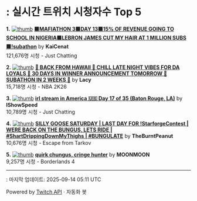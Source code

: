 # : 실시간 트위치 시청자수 Top 5

**1.** [![thumb](https://static-cdn.jtvnw.net/previews-ttv/live_user_kaicenat-320x180.jpg)](https://twitch.tv/KaiCenat)
**[🟩MAFIATHON 3🟩DAY 13🟩15% OF REVENUE GOING TO SCHOOL IN NIGERIA🟩LEBRON JAMES CUT MY HAIR AT 1 MILLION SUBS🟩!subathon](https://twitch.tv/KaiCenat)** by **KaiCenat**<br>121,676명 시청  - Just Chatting

**2.** [![thumb](https://static-cdn.jtvnw.net/previews-ttv/live_user_lacy-320x180.jpg)](https://twitch.tv/Lacy)
**[🙂 BACK FROM HAWAII 🙂 CHILL LATE NIGHT VIBES FOR DA LOYALS 🙂 30 DAYS IN WINNER ANNOUNCEMENT TOMORROW 🙂 SUBATHON IN 2 WEEKS 🙂](https://twitch.tv/Lacy)** by **Lacy**<br>15,718명 시청  - NBA 2K26

**3.** [![thumb](https://static-cdn.jtvnw.net/previews-ttv/live_user_ishowspeed-320x180.jpg)](https://twitch.tv/IShowSpeed)
**[irl stream in America 🇺🇸 Day 17 of 35 (Baton Rouge, LA)](https://twitch.tv/IShowSpeed)** by **IShowSpeed**<br>10,789명 시청  - Just Chatting

**4.** [![thumb](https://static-cdn.jtvnw.net/previews-ttv/live_user_theburntpeanut-320x180.jpg)](https://twitch.tv/TheBurntPeanut)
**[SILLY GOOSE SATURDAY | LAST DAY FOR !StarforgeContest | WERE BACK ON THE BUNGUS, LETS RIDE | #ShartDrippingDownMyThighs | #BUNGULATE](https://twitch.tv/TheBurntPeanut)** by **TheBurntPeanut**<br>10,676명 시청  - Escape from Tarkov

**5.** [![thumb](https://static-cdn.jtvnw.net/previews-ttv/live_user_moonmoon-320x180.jpg)](https://twitch.tv/MOONMOON)
**[quirk chungus, cringe hunter](https://twitch.tv/MOONMOON)** by **MOONMOON**<br>9,257명 시청  - Borderlands 4


---
: 마지막 업데이트: 2025-09-14 05:11 UTC

Powered by [Twitch API](https://dev.twitch.tv/docs/api/reference) · 자동화 봇